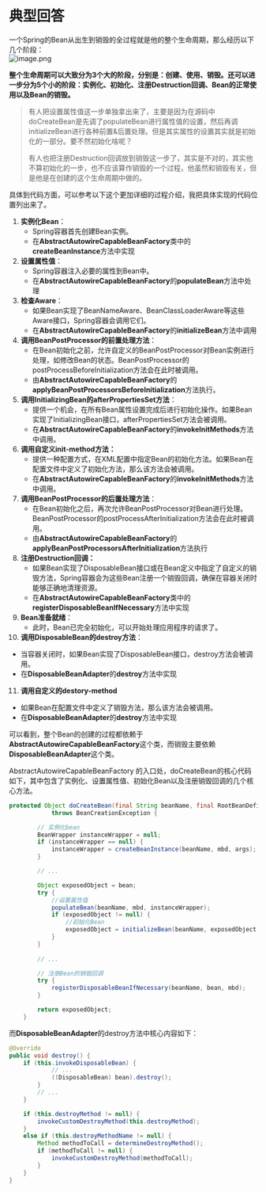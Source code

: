 # 典型回答

一个Spring的Bean从出生到销毁的全过程就是他的整个生命周期，那么经历以下几个阶段：<br />![image.png](https://cdn.nlark.com/yuque/0/2023/png/5378072/1699966720629-4af99903-18c2-4e0a-9bdf-9674e7aac9cc.png#averageHue=%23f9f7f5&clientId=u8c9afa68-a9f2-4&from=paste&height=966&id=ue7dee16a&originHeight=966&originWidth=1876&originalType=binary&ratio=1&rotation=0&showTitle=false&size=1237736&status=done&style=none&taskId=u1a4eea5a-3849-4477-8fdd-3bed5998b99&title=&width=1876)


**整个生命周期可以大致分为3个大的阶段，分别是：创建、使用、销毁。还可以进一步分为5个小的阶段：实例化、初始化、注册Destruction回调、Bean的正常使用以及Bean的销毁。**

> 有人把设置属性值这一步单独拿出来了，主要是因为在源码中doCreateBean是先调了populateBean进行属性值的设置，然后再调initializeBean进行各种前置&后置处理。但是其实属性的设置其实就是初始化的一部分。要不然初始化啥呢？
> 
> 有人也把注册Destruction回调放到销毁这一步了，其实是不对的，其实他不算初始化的一步，也不应该算作销毁的一个过程，他虽然和销毁有关，但是他是在创建的这个生命周期中做的。


具体到代码方面，可以参考以下这个更加详细的过程介绍，我把具体实现的代码位置列出来了。

1. **实例化Bean**：
   - Spring容器首先创建Bean实例。
   - 在**AbstractAutowireCapableBeanFactory**类中的**createBeanInstance**方法中实现
2. **设置属性值**：
   - Spring容器注入必要的属性到Bean中。
   - 在**AbstractAutowireCapableBeanFactory**的**populateBean**方法中处理
3. **检查Aware**：
   - 如果Bean实现了BeanNameAware、BeanClassLoaderAware等这些Aware接口，Spring容器会调用它们。
   - 在**AbstractAutowireCapableBeanFactory**的**initializeBean**方法中调用
4. **调用BeanPostProcessor的前置处理方法**：
   - 在Bean初始化之前，允许自定义的BeanPostProcessor对Bean实例进行处理，如修改Bean的状态。BeanPostProcessor的postProcessBeforeInitialization方法会在此时被调用。
   - 由**AbstractAutowireCapableBeanFactory**的**applyBeanPostProcessorsBeforeInitialization**方法执行。
5. **调用InitializingBean的afterPropertiesSet方法**：
   - 提供一个机会，在所有Bean属性设置完成后进行初始化操作。如果Bean实现了InitializingBean接口，afterPropertiesSet方法会被调用。
   - 在**AbstractAutowireCapableBeanFactory**的**invokeInitMethods**方法中调用。
6. **调用自定义init-method方法：**
   - 提供一种配置方式，在XML配置中指定Bean的初始化方法。如果Bean在配置文件中定义了初始化方法，那么该方法会被调用。
   - 在**AbstractAutowireCapableBeanFactory**的**invokeInitMethods**方法中调用。
7. **调用BeanPostProcessor的后置处理方法**：
   - 在Bean初始化之后，再次允许BeanPostProcessor对Bean进行处理。BeanPostProcessor的postProcessAfterInitialization方法会在此时被调用。
   - 由**AbstractAutowireCapableBeanFactory**的**applyBeanPostProcessorsAfterInitialization**方法执行
8. **注册Destruction回调：**
   - 如果Bean实现了DisposableBean接口或在Bean定义中指定了自定义的销毁方法，Spring容器会为这些Bean注册一个销毁回调，确保在容器关闭时能够正确地清理资源。
   - 在**AbstractAutowireCapableBeanFactory**类中的**registerDisposableBeanIfNecessary**方法中实现
9. **Bean准备就绪**：
   - 此时，Bean已完全初始化，可以开始处理应用程序的请求了。
10. **调用DisposableBean的destroy方法**：
   - 当容器关闭时，如果Bean实现了DisposableBean接口，destroy方法会被调用。
   - 在**DisposableBeanAdapter**的**destroy**方法中实现
11. **调用自定义的destory-method**
   - 如果Bean在配置文件中定义了销毁方法，那么该方法会被调用。
   - 在**DisposableBeanAdapter**的**destroy**方法中实现


可以看到，整个Bean的创建的过程都依赖于**AbstractAutowireCapableBeanFactory**这个类，而销毁主要依赖**DisposableBeanAdapter**这个类。

AbstractAutowireCapableBeanFactory 的入口处，doCreateBean的核心代码如下，其中包含了实例化、设置属性值、初始化Bean以及注册销毁回调的几个核心方法。

```java
protected Object doCreateBean(final String beanName, final RootBeanDefinition mbd, final Object[] args)
			throws BeanCreationException {

		// 实例化bean
		BeanWrapper instanceWrapper = null;
		if (instanceWrapper == null) {
			instanceWrapper = createBeanInstance(beanName, mbd, args);
		}

        // ...

		Object exposedObject = bean;
		try {
            //设置属性值
			populateBean(beanName, mbd, instanceWrapper);
			if (exposedObject != null) {
                //初始化Bean
				exposedObject = initializeBean(beanName, exposedObject, mbd);
			}
		}
		
    	// ...

		// 注册Bean的销毁回调
		try {
			registerDisposableBeanIfNecessary(beanName, bean, mbd);
		}

		return exposedObject;
	}
```

而**DisposableBeanAdapter**的destroy方法中核心内容如下：

```java
@Override
public void destroy() {
    if (this.invokeDisposableBean) {
            // ...
            ((DisposableBean) bean).destroy();
        }
        // ...
    }

    if (this.destroyMethod != null) {
        invokeCustomDestroyMethod(this.destroyMethod);
    }
    else if (this.destroyMethodName != null) {
        Method methodToCall = determineDestroyMethod();
        if (methodToCall != null) {
            invokeCustomDestroyMethod(methodToCall);
        }
    }
}
```
